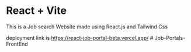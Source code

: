 # React + Vite

This is a Job search Website made using React.js and Tailwind Css

deployment link is https://react-job-portal-beta.vercel.app/
#   J o b - P o r t a l s - F r o n t E n d  
 